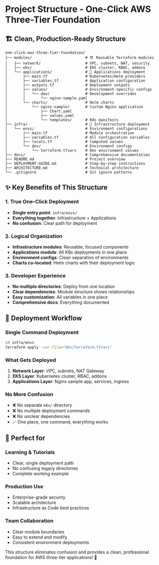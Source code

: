 # Project Structure - One-Click AWS Three-Tier Foundation

## 🏗️ **Clean, Production-Ready Structure**

```
one-click-aws-three-tier-foundation/
├── modules/                        # 🏗️ Reusable Terraform modules
│   ├── network/                    # VPC, subnets, NAT, security
│   ├── eks/                        # EKS cluster, RBAC, addons
│   └── applications/               # 🚀 Applications deployment
│       ├── main.tf                 # Kubernetes/Helm providers
│       ├── variables.tf            # Application configuration
│       ├── outputs.tf              # Deployment outputs
│       ├── values/                 # Environment-specific configs
│       │   └── dev/                # Development overrides
│       │       └── nginx-sample.yaml
│       └── charts/                 # Helm charts
│           └── nginx-sample/       # Custom Nginx application
│               ├── Chart.yaml
│               ├── values.yaml
│               └── templates/      # K8s manifests
├── infra/                          # 🎯 Infrastructure deployment
│   └── envs/                       # Environment configurations
│       ├── main.tf                 # Module orchestration
│       ├── variables.tf            # All configuration variables
│       ├── locals.tf               # Computed values
│       └── dev/                    # Environment configs
│           └── terraform.tfvars    # Dev environment values
├── docs/                           # Comprehensive documentation
├── README.md                       # Project overview
├── DEPLOYMENT-GUIDE.md             # Step-by-step instructions
├── ARCHITECTURE.md                 # Technical architecture
└── .gitignore                      # Git ignore patterns
```

## ✨ **Key Benefits of This Structure**

### **1. True One-Click Deployment**
- **Single entry point**: `infra/envs/`
- **Everything together**: Infrastructure + Applications
- **No confusion**: Clear path for deployment

### **2. Logical Organization**
- **Infrastructure modules**: Reusable, focused components
- **Applications module**: All K8s deployments in one place
- **Environment configs**: Clean separation of environments
- **Charts co-located**: Helm charts with their deployment logic

### **3. Developer Experience**
- **No multiple directories**: Deploy from one location
- **Clear dependencies**: Module structure shows relationships  
- **Easy customization**: All variables in one place
- **Comprehensive docs**: Everything documented

## 🚀 **Deployment Workflow**

### **Single Command Deployment**
```bash
cd infra/envs
terraform apply -var-file="dev/terraform.tfvars"
```

### **What Gets Deployed**
1. **Network Layer**: VPC, subnets, NAT Gateway
2. **EKS Layer**: Kubernetes cluster, RBAC, addons
3. **Applications Layer**: Nginx sample app, services, ingress

### **No More Confusion**
- ❌ No separate `k8s/` directory
- ❌ No multiple deployment commands  
- ❌ No unclear dependencies
- ✅ One place, one command, everything works

## 🎯 **Perfect for**

### **Learning & Tutorials**
- Clear, single deployment path
- No confusing legacy directories
- Complete working example

### **Production Use**
- Enterprise-grade security
- Scalable architecture
- Infrastructure as Code best practices

### **Team Collaboration**
- Clear module boundaries
- Easy to extend and modify
- Consistent environment deployments

This structure eliminates confusion and provides a clean, professional foundation for AWS three-tier applications! 🎉
